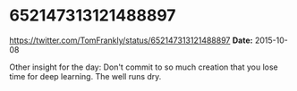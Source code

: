# 652147313121488897
https://twitter.com/TomFrankly/status/652147313121488897
**Date:** 2015-10-08

Other insight for the day: Don't commit to so much creation that you lose time for deep learning. The well runs dry.
